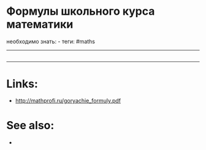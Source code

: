 #  Формулы школьного курса математики
необходимо знать: -
теги: #maths

---
## 


---

# Links:
- http://mathprofi.ru/goryachie_formuly.pdf

# See also:
- 